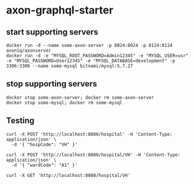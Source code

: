# axon-graphql-starter

## start supporting servers

```shell script
docker run -d --name some-axon-server -p 8024:8024 -p 8124:8124 axoniq/axonserver   
docker run -d -e "MYSQL_ROOT_PASSWORD=Admin12345" -e "MYSQL_USER=usr" -e "MYSQL_PASSWORD=User12345" -e "MYSQL_DATABASE=development" -p 3306:3306 --name some-mysql bitnami/mysql:5.7.27
```

## stop supporting servers

```shell script
docker stop some-axon-server; docker rm some-axon-server
docker stop some-mysql; docker rm some-mysql       
```

## Testing

```shell script
curl -X POST 'http://localhost:8080/hospital' -H 'Content-Type: application/json' \
  -d '{ "hospCode": "VH" }'
```

```shell script
curl -X POST 'http://localhost:8080/hospital/VH' -H 'Content-Type: application/json' \
  -d '{ "wardCode": "A1" }'
```

```shell script
curl -X GET 'http://localhost:8080/hospital/VH'
```